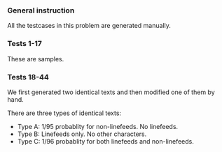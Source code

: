 ### General instruction

All the testcases in this problem are generated manually.

### Tests 1-17

These are samples.

### Tests 18-44

We first generated two identical texts and then modified one of them by hand.

There are three types of identical texts:

- Type A: 1/95 probablity for non-linefeeds. No linefeeds.
- Type B: Linefeeds only. No other characters.
- Type C: 1/96 probablity for both linefeeds and non-linefeeds.
